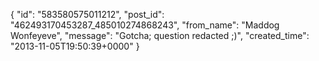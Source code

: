  {
   "id": "583580575011212",
   "post_id": "462493170453287_485010274868243",
   "from_name": "Maddog Wonfeyeve",
   "message": "Gotcha; question redacted ;)",
   "created_time": "2013-11-05T19:50:39+0000"
 }
